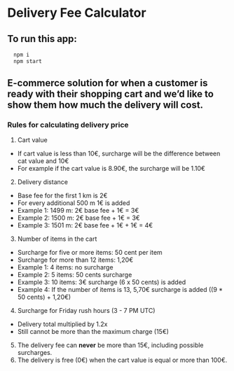 # Delivery Fee Calculator

## To run this app:

```sh
  npm i
  npm start
```
## E-commerce solution for when a customer is ready with their shopping cart and we’d like to show them how much the delivery will cost. 

### Rules for calculating delivery price

1. Cart value
  - If cart value is less than 10€, surcharge will be the difference between cat value and 10€
  - For example if the cart value is 8.90€, the surcharge will be 1.10€
2. Delivery distance
  - Base fee for the first 1 km is 2€
  - For every additional 500 m 1€ is added 
  - Example 1: 1499 m: 2€ base fee + 1€ = 3€
  - Example 2: 1500 m: 2€ base fee + 1€ = 3€
  - Example 3: 1501 m: 2€ base fee + 1€ + 1€ = 4€
3. Number of items in the cart
  - Surcharge for five or more items: 50 cent per item
  - Surcharge for more than 12 items: 1,20€
  - Example 1: 4 items: no surcharge
  - Example 2: 5 items: 50 cents surcharge
  - Example 3: 10 items: 3€ surcharge (6 x 50 cents) is added
  - Example 4: If the number of items is 13, 5,70€ surcharge is added ((9 * 50 cents) + 1,20€)
4. Surcharge for Friday rush hours (3 - 7 PM UTC)
  - Delivery total multiplied by 1.2x
  - Still cannot be more than the maximum charge (15€)
5. The delivery fee can **never** be more than 15€, including possible surcharges.
6. The delivery is free (0€) when the cart value is equal or more than 100€.
